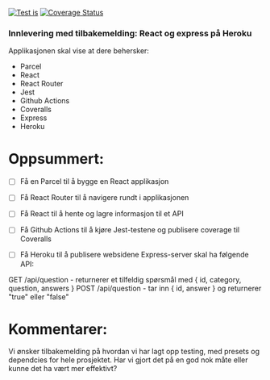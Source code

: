 [![Test is](https://github.com/kristiania-pg6301-2022/pg6301-innlevering-godvik/actions/workflows/test.yml/badge.svg)](https://github.com/kristiania-pg6301-2022/pg6301-innlevering-godvik/actions/workflows/test.yml)
[![Coverage Status](https://coveralls.io/repos/github/kristiania-pg6301-2022/pg6301-innlevering-godvik/badge.svg?branch=main)](https://coveralls.io/github/kristiania-pg6301-2022/pg6301-innlevering-godvik?branch=main)

### Innlevering med tilbakemelding: React og express på Heroku

Applikasjonen skal vise at dere behersker:

* Parcel
* React
* React Router
* Jest
* Github Actions
* Coveralls
* Express
* Heroku

# Oppsummert:

* [ ] Få en Parcel til å bygge en React applikasjon
* [ ] Få React Router til å navigere rundt i applikasjonen
* [ ] Få React til å hente og lagre informasjon til et API
* [ ] Få Github Actions til å kjøre Jest-testene og publisere coverage til Coveralls

* [ ] Få Heroku til å publisere websidene
Express-server skal ha følgende API:

GET /api/question - returnerer et tilfeldig spørsmål med { id, category, question, answers }
POST /api/question - tar inn { id, answer } og returnerer "true" eller "false"

# Kommentarer:

Vi ønsker tilbakemelding på hvordan vi har lagt opp testing, med presets og dependcies for hele prosjektet. Har vi gjort det på en god nok måte eller kunne det ha vært mer effektivt?

